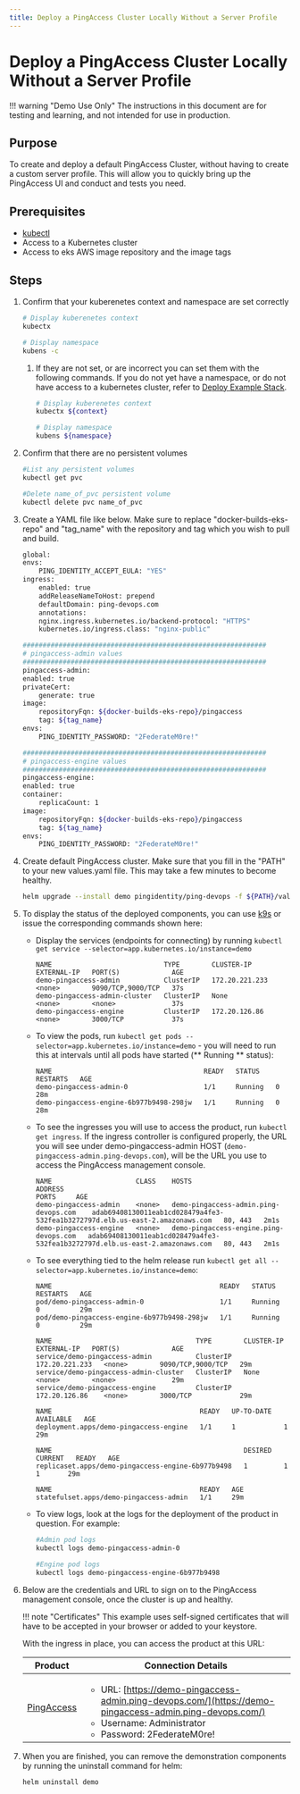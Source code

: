 ```yaml
---
title: Deploy a PingAccess Cluster Locally Without a Server Profile
---
```

# Deploy a PingAccess Cluster Locally Without a Server Profile

!!! warning "Demo Use Only"
    The instructions in this document are for testing and learning, and not intended for use in production.

## Purpose
To create and deploy a default PingAccess Cluster, without having to create a custom server profile. This will allow you to quickly bring up the PingAccess UI and conduct and tests you need.

## Prerequisites

* [kubectl](https://kubernetes.io/docs/tasks/tools/#kubectl)
* Access to a Kubernetes cluster
* Access to eks AWS image repository and the image tags

## Steps
1. Confirm that your kuberenetes context and namespace are set correctly

    ```sh
    # Display kuberenetes context
    kubectx

    # Display namespace
    kubens -c
    ```

    1. If they are not set, or are incorrect you can set them with the following commands. If you do not yet have a namespace, or do not have access to a kubernetes cluster, refer to [Deploy Example Stack](https://devops.pingidentity.com/get-started/getStartedExample/).

        ```sh
        # Display kuberenetes context
        kubectx ${context}

        # Display namespace
        kubens ${namespace}
        ```
1. Confirm that there are no persistent volumes

    ```sh
    #List any persistent volumes
    kubectl get pvc

    #Delete name_of_pvc persistent volume
    kubectl delete pvc name_of_pvc
    ```

1. Create a YAML file like below. Make sure to replace "docker-builds-eks-repo" and "tag_name" with the repository and tag which you wish to pull and build.

    ```sh
    global:
    envs:
        PING_IDENTITY_ACCEPT_EULA: "YES"
    ingress:
        enabled: true
        addReleaseNameToHost: prepend
        defaultDomain: ping-devops.com
        annotations:
        nginx.ingress.kubernetes.io/backend-protocol: "HTTPS"
        kubernetes.io/ingress.class: "nginx-public"

    #############################################################
    # pingaccess-admin values
    #############################################################
    pingaccess-admin:
    enabled: true
    privateCert:
        generate: true
    image:
        repositoryFqn: ${docker-builds-eks-repo}/pingaccess
        tag: ${tag_name}
    envs: 
        PING_IDENTITY_PASSWORD: "2FederateM0re!"

    #############################################################
    # pingaccess-engine values
    #############################################################
    pingaccess-engine:
    enabled: true
    container:
        replicaCount: 1
    image:
        repositoryFqn: ${docker-builds-eks-repo}/pingaccess
        tag: ${tag_name}
    envs: 
        PING_IDENTITY_PASSWORD: "2FederateM0re!"
    ```

1. Create default PingAccess cluster. Make sure that you fill in the "PATH" to your new values.yaml file. This may take a few minutes to become healthy.

    ```sh
    helm upgrade --install demo pingidentity/ping-devops -f ${PATH}/values.yaml
    ```

1. To display the status of the deployed components, you can use [k9s](https://k9scli.io/) or issue the corresponding commands shown here:

    * Display the services (endpoints for connecting) by running `kubectl get service --selector=app.kubernetes.io/instance=demo`

        ```text
        NAME                            TYPE        CLUSTER-IP       EXTERNAL-IP   PORT(S)             AGE
        demo-pingaccess-admin           ClusterIP   172.20.221.233   <none>        9090/TCP,9000/TCP   37s
        demo-pingaccess-admin-cluster   ClusterIP   None             <none>        <none>              37s
        demo-pingaccess-engine          ClusterIP   172.20.126.86    <none>        3000/TCP            37s
        ```

    * To view the pods, run `kubectl get pods --selector=app.kubernetes.io/instance=demo` - you will need to run this at intervals until all pods have started (** Running ** status):

        ```text
        NAME                                      READY   STATUS            RESTARTS   AGE
        demo-pingaccess-admin-0                   1/1     Running   0          28m
        demo-pingaccess-engine-6b977b9498-298jw   1/1     Running   0          28m
        ```

    * To see the ingresses you will use to access the product, run `kubectl get ingress`. If the ingress controller is configured properly, the URL you will see under demo-pingaccess-admin HOST (`demo-pingaccess-admin.ping-devops.com`), will be the URL you use to access the PingAccess management console.

        ```text
        NAME                     CLASS    HOSTS                                    ADDRESS                                                                         PORTS     AGE
        demo-pingaccess-admin    <none>   demo-pingaccess-admin.ping-devops.com    adab69408130011eab1cd028479a4fe3-532fea1b3272797d.elb.us-east-2.amazonaws.com   80, 443   2m1s
        demo-pingaccess-engine   <none>   demo-pingaccess-engine.ping-devops.com   adab69408130011eab1cd028479a4fe3-532fea1b3272797d.elb.us-east-2.amazonaws.com   80, 443   2m1s
        ```

    * To see everything tied to the helm release run `kubectl get all --selector=app.kubernetes.io/instance=demo`:

        ```text
        NAME                                          READY   STATUS    RESTARTS   AGE
        pod/demo-pingaccess-admin-0                   1/1     Running   0          29m
        pod/demo-pingaccess-engine-6b977b9498-298jw   1/1     Running   0          29m

        NAME                                    TYPE        CLUSTER-IP       EXTERNAL-IP   PORT(S)             AGE
        service/demo-pingaccess-admin           ClusterIP   172.20.221.233   <none>        9090/TCP,9000/TCP   29m
        service/demo-pingaccess-admin-cluster   ClusterIP   None             <none>        <none>              29m
        service/demo-pingaccess-engine          ClusterIP   172.20.126.86    <none>        3000/TCP            29m

        NAME                                     READY   UP-TO-DATE   AVAILABLE   AGE
        deployment.apps/demo-pingaccess-engine   1/1     1            1           29m

        NAME                                                DESIRED   CURRENT   READY   AGE
        replicaset.apps/demo-pingaccess-engine-6b977b9498   1         1         1       29m

        NAME                                     READY   AGE
        statefulset.apps/demo-pingaccess-admin   1/1     29m
        ```

    * To view logs, look at the logs for the deployment of the product in question.  For example:

        ```sh
        #Admin pod logs
        kubectl logs demo-pingaccess-admin-0

        #Engine pod logs
        kubectl logs demo-pingaccess-engine-6b977b9498
        ```

1. Below are the credentials and URL to sign on to the PingAccess management console, once the cluster is up and healthy.

    !!! note "Certificates"
        This example uses self-signed certificates that will have to be accepted in your browser or added to your keystore.

    With the ingress in place, you can access the product at this URL:

    | Product | Connection Details |
    | --- | --- |
    | [PingAccess](https://demo-pingaccess-admin.ping-devops.com/) | <ul><li>URL: [https://demo-pingaccess-admin.ping-devops.com/](https://demo-pingaccess-admin.ping-devops.com/)</li><li>Username: Administrator</li><li>Password: 2FederateM0re!</li></ul> |

3. When you are finished, you can remove the demonstration components by running the uninstall command for helm:

    ```sh
    helm uninstall demo
    ```